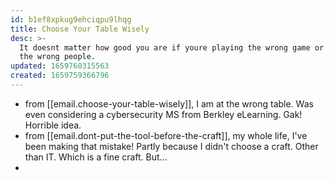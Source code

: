 ```yaml
---
id: b1ef8xpkug9ehciqpu9lhqg
title: Choose Your Table Wisely
desc: >-
  It doesnt matter how good you are if youre playing the wrong game or against
  the wrong people.
updated: 1659760315563
created: 1659759366796
---
```


- from [[email.choose-your-table-wisely]], I am at the wrong table. Was even considering a cybersecurity MS from Berkley eLearning. Gak! Horrible idea.
- from [[email.dont-put-the-tool-before-the-craft]], my whole life, I've been making that mistake! Partly because I didn't choose a craft. Other than IT. Which is a fine craft. But...
- 
